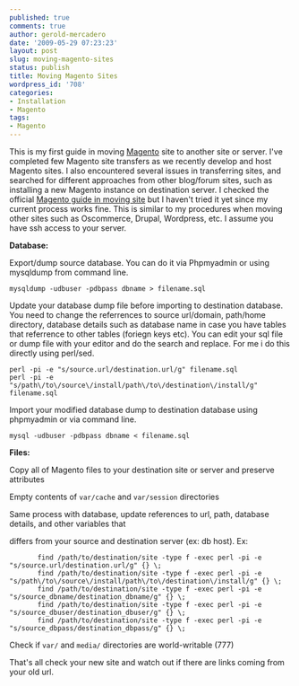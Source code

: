 ```yaml
---
published: true
comments: true
author: gerold-mercadero
date: '2009-05-29 07:23:23'
layout: post
slug: moving-magento-sites
status: publish
title: Moving Magento Sites
wordpress_id: '708'
categories:
- Installation
- Magento
tags:
- Magento
---
```


This is my first guide in moving [Magento](http://www.magentocommerce.com/) site to another site or server.  I've completed few Magento site transfers as we recently develop and host Magento sites.  I also encountered several issues in transferring sites, and searched for different 
approaches from other blog/forum sites, such as installing a new Magento instance on destination server.  I checked the official [Magento guide in moving site](http://www.magentocommerce.com/wiki/how_to/moving_magento_to_another_server) but I haven't tried it yet since my current process works fine.  This is similar to my procedures when moving other sites such as Oscommerce, Drupal, Wordpress, etc.  I assume you have ssh access to your server.

**Database:**

Export/dump source database. You can do it via Phpmyadmin or using mysqldump from command line.
```
mysqldump -udbuser -pdbpass dbname > filename.sql
```

Update your database dump file before importing to destination database.  You need to change the referrences to source url/domain, path/home directory, database details such as database name in case you have tables that referrence to other tables (foriegn keys etc).  You can edit your sql file or dump file with your editor and do the search and replace.  For me i do this directly using perl/sed. 
```
perl -pi -e "s/source.url/destination.url/g" filename.sql
perl -pi -e "s/path\/to\/source\/install/path\/to\/destination\/install/g" filename.sql
```

Import your modified database dump to destination database using phpmyadmin or via command line.  
```
mysql -udbuser -pdbpass dbname < filename.sql
```

**Files:**

Copy all of Magento files to your destination site or server and preserve attributes

Empty contents of `var/cache` and `var/session` directories

Same process with database, update references to url, path, database details, and other variables that 

   differs from your source and destination server (ex: db host).
   Ex:
```
	   find /path/to/destination/site -type f -exec perl -pi -e "s/source.url/destination.url/g" {} \;
	   find /path/to/destination/site -type f -exec perl -pi -e "s/path\/to\/source\/install/path\/to\/destination\/install/g" {} \;
       find /path/to/destination/site -type f -exec perl -pi -e "s/source_dbname/destination_dbname/g" {} \;
       find /path/to/destination/site -type f -exec perl -pi -e "s/source_dbuser/destination_dbuser/g" {} \;
       find /path/to/destination/site -type f -exec perl -pi -e "s/source_dbpass/destination_dbpass/g" {} \;
```
Check if `var/` and `media/` directories are world-writable (777)

That's all check your new site and watch out if there are links coming from your old url.
